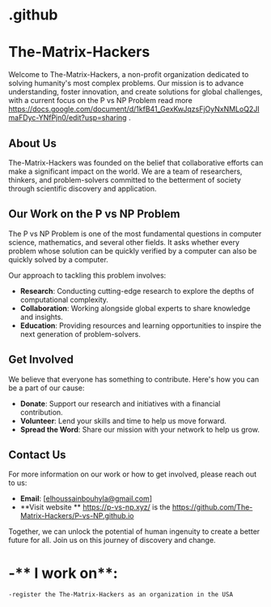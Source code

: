# .github
# The-Matrix-Hackers

Welcome to The-Matrix-Hackers, a non-profit organization dedicated to solving humanity's most complex problems. Our mission is to advance understanding, foster innovation, and create solutions for global challenges, with a current focus on the P vs NP Problem read more https://docs.google.com/document/d/1kfB41_GexKwJqzsFjOyNxNMLoQ2JImaFDyc-YNfPjn0/edit?usp=sharing .

## About Us

The-Matrix-Hackers was founded on the belief that collaborative efforts can make a significant impact on the world. We are a team of researchers, thinkers, and problem-solvers committed to the betterment of society through scientific discovery and application.

## Our Work on the P vs NP Problem

The P vs NP Problem is one of the most fundamental questions in computer science, mathematics, and several other fields. It asks whether every problem whose solution can be quickly verified by a computer can also be quickly solved by a computer.

Our approach to tackling this problem involves:

- **Research**: Conducting cutting-edge research to explore the depths of computational complexity.
- **Collaboration**: Working alongside global experts to share knowledge and insights.
- **Education**: Providing resources and learning opportunities to inspire the next generation of problem-solvers.

## Get Involved

We believe that everyone has something to contribute. Here's how you can be a part of our cause:

- **Donate**: Support our research and initiatives with a financial contribution.
- **Volunteer**: Lend your skills and time to help us move forward.
- **Spread the Word**: Share our mission with your network to help us grow.

## Contact Us

For more information on our work or how to get involved, please reach out to us:

- **Email**: [elhoussainbouhyla@gmail.com]
- **Visit website ** https://p-vs-np.xyz/ is the https://github.com/The-Matrix-Hackers/P-vs-NP.github.io

Together, we can unlock the potential of human ingenuity to create a better future for all. Join us on this journey of discovery and change.
# -** I work on**:
    -register the The-Matrix-Hackers as an organization in the USA
    
    
